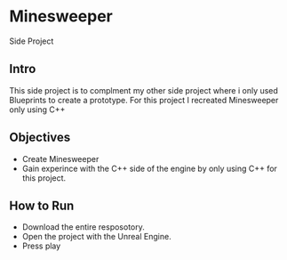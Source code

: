 # Minesweeper
 Side Project
 
## Intro
This side project is to complment my other side project where i only used Blueprints to create a prototype. For this project I recreated Minesweeper only using C++

## Objectives
 - Create Minesweeper
 - Gain experince with the C++ side of the engine by only using C++ for this project.

## How to Run
- Download the entire resposotory.
- Open the project with the Unreal Engine.
- Press play
